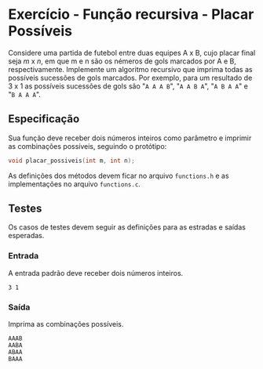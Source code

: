 # Exercício - Função recursiva - Placar Possíveis

Considere uma partida de futebol entre duas equipes A x B, cujo placar final seja $m$ x $n$, em que m e n são os némeros de gols marcados por A e B,
respectivamente. Implemente um algoritmo recursivo que imprima todas as possíveis sucessões de gols marcados. Por exemplo, para um resultado
de 3 x 1 as possíveis sucessões de gols são "`A A A B`", "`A A B A`", "`A B A A`" e "`B A A A`".

## Especificação

Sua função deve receber dois números inteiros como parâmetro e imprimir as combinações possíveis, seguindo o protótipo:

```c
void placar_possiveis(int m, int n);
```

As definições dos métodos devem ficar no arquivo `functions.h` e as implementações no arquivo `functions.c`.

## Testes

Os casos de testes devem seguir as definições para as estradas e saídas esperadas.

### Entrada

A entrada padrão deve receber dois números inteiros.

```
3 1
```

### Saída

Imprima as combinações possíveis.

```
AAAB
AABA
ABAA
BAAA
```